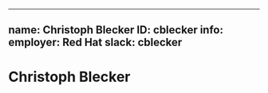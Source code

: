 -------------------------------------------------------------
name: Christoph Blecker
ID: cblecker
info:
  employer: Red Hat
  slack: cblecker
-------------------------------------------------------------

# Christoph Blecker
